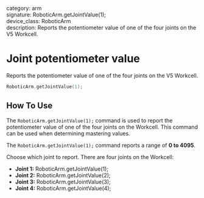 category: arm  
signature: RoboticArm.getJointValue(1);  
device_class: RoboticArm  
description: Reports the potentiometer value of one of the four joints on the V5 Workcell. 

# Joint potentiometer value

Reports the potentiometer value of one of the four joints on the V5 Workcell.

```cpp
RoboticArm.getJointValue(1);
```

## How To Use

The `RoboticArm.getJointValue(1);` command is used to report the potentiometer value of one of the four joints on the Workcell. This command can be used when determining mastering values.

The `RoboticArm.getJointValue(1);` command reports a range of **0 to 4095**.

Choose which joint to report. There are four joints on the Workcell: 

* **Joint 1:** RoboticArm.getJointValue(1);
* **Joint 2:** RoboticArm.getJointValue(2);
* **Joint 3:** RoboticArm.getJointValue(3);
* **Joint 4:** RoboticArm.getJointValue(4);

<advanced>
</advanced>
